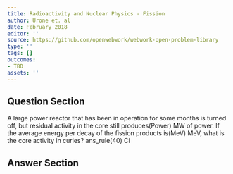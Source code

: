 ```yaml
---
title: Radioactivity and Nuclear Physics - Fission
author: Urone et. al
date: February 2018
editor: ''
source: https://github.com/openwebwork/webwork-open-problem-library
type: ''
tags: []
outcomes:
- TBD
assets: ''
---
```


## Question Section 

A large power reactor that has been in operation for some months is turned off, but
residual activity in the core still produces(Power) MW of power. If the average energy per decay of the fission products is(MeV) MeV, what is the core activity in curies?
ans_rule(40) Ci



## Answer Section


